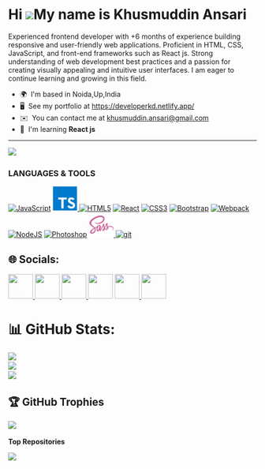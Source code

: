 Hi ![](https://user-images.githubusercontent.com/18350557/176309783-0785949b-9127-417c-8b55-ab5a4333674e.gif)My name is Khusmuddin Ansari
=========================================================================================================================================

Experienced frontend developer with +6 months of experience
building responsive and user-friendly web applications. Proficient in
HTML, CSS, JavaScript, and front-end frameworks such as React js.
Strong understanding of web development best practices and a
passion for creating visually appealing and intuitive user interfaces.
I am eager to continue learning and growing in this field.

*   🌍  I'm based in Noida,Up,India
*   🖥️  See my portfolio at https://developerkd.netlify.app/
*   ✉️  You can contact me at [khusmuddin.ansari@gmail.com](mailto:khusmuddin.ansari@gmail.com)
*   🧠  I'm learning <b>React js</b>
-----------------------------
[![](https://visitcount.itsvg.in/api?id=kdansari01&label=Profile%20Views&color=0&pretty=true)](https://visitcount.itsvg.in)

### LANGUAGES & TOOLS
<a href="https://www.github.com/kdansari01" target="_blank" rel="noreferrer">
</a><p align="left">
                                <a href="https://developer.mozilla.org/en-US/docs/Web/JavaScript" target="_blank" rel="noreferrer"><img src="https://raw.githubusercontent.com/danielcranney/readme-generator/main/public/icons/skills/javascript-colored.svg" width="50" height="50" alt="JavaScript" /></a>
  <a href="https://www.typescriptlang.org/" rel="nofollow"> <img src="https://raw.githubusercontent.com/devicons/devicon/master/icons/typescript/typescript-original.svg" alt="typescript" width="50" height="50" style="max-width: 100%;"> </a>
                                <a href="https://developer.mozilla.org/en-US/docs/Glossary/HTML5" target="_blank" rel="noreferrer"><img src="https://raw.githubusercontent.com/danielcranney/readme-generator/main/public/icons/skills/html5-colored.svg" width="50" height="50" alt="HTML5" /></a>
                                <a href="https://reactjs.org/" target="_blank" rel="noreferrer"><img src="https://raw.githubusercontent.com/danielcranney/readme-generator/main/public/icons/skills/react-colored.svg" width="50" height="50" alt="React" /></a>
                                <a href="https://www.w3.org/TR/CSS/#css" target="_blank" rel="noreferrer"><img src="https://raw.githubusercontent.com/danielcranney/readme-generator/main/public/icons/skills/css3-colored.svg" width="50" height="50" alt="CSS3" /></a>
                                <a href="https://getbootstrap.com/" target="_blank" rel="noreferrer"><img src="https://raw.githubusercontent.com/danielcranney/readme-generator/main/public/icons/skills/bootstrap-colored.svg" width="50" height="50" alt="Bootstrap" /></a>
                                <a href="https://webpack.js.org/" target="_blank" rel="noreferrer"><img src="https://raw.githubusercontent.com/danielcranney/readme-generator/main/public/icons/skills/webpack-colored.svg" width="50" height="50" alt="Webpack" /></a>
                                <a href="https://nodejs.org/en/" target="_blank" rel="noreferrer"><img src="https://raw.githubusercontent.com/danielcranney/readme-generator/main/public/icons/skills/nodejs-colored.svg" width="50" height="50" alt="NodeJS" /></a>
                                <a href="https://www.adobe.com/uk/products/photoshop.html" target="_blank" rel="noreferrer"><img src="https://raw.githubusercontent.com/danielcranney/readme-generator/main/public/icons/skills/photoshop-colored.svg" width="50" height="50" alt="Photoshop" /></a>
                                <a href="https://sass-lang.com" rel="nofollow"> <img src="https://raw.githubusercontent.com/devicons/devicon/master/icons/sass/sass-original.svg" alt="sass" width="50" height="50" style="max-width: 100%;"> </a>
  <a href="https://git-scm.com/" rel="nofollow"> <img src="https://camo.githubusercontent.com/fbfcb9e3dc648adc93bef37c718db16c52f617ad055a26de6dc3c21865c3321d/68747470733a2f2f7777772e766563746f726c6f676f2e7a6f6e652f6c6f676f732f6769742d73636d2f6769742d73636d2d69636f6e2e737667" alt="git" width="50" height="50" data-canonical-src="https://www.vectorlogo.zone/logos/git-scm/git-scm-icon.svg" style="max-width: 100%;"> </a>
                    </p>
                   

## 🌐 Socials:
<p align="left">
  <a href="https://www.codepen.io/kdansari" target="_blank" rel="noreferrer">
    <img src="https://raw.githubusercontent.com/danielcranney/readme-generator/main/public/icons/socials/codepen.svg" width="50" height="50" style="color:red;" />
  </a>
  <a href="https://codesandbox.io/u/khusmuddin.ansari" target="_blank" rel="noreferrer">
    <img src="https://www.svgrepo.com/show/349295/apereo.svg" width="50" height="50" />
  </a> 
  <a href="https://www.facebook.com/khusmuddin.ansari.7" target="_blank" rel="noreferrer">
    <img src="https://raw.githubusercontent.com/danielcranney/readme-generator/main/public/icons/socials/facebook.svg" width="50" height="50" />
  </a> 
  <a href="https://www.github.com/kdansari01" target="_blank" rel="noreferrer"><img src="https://raw.githubusercontent.com/danielcranney/readme-generator/main/public/icons/socials/github.svg" width="50" height="50" /></a>
  <a href="http://www.instagram.com/kdansari01" target="_blank" rel="noreferrer">
    <img src="https://raw.githubusercontent.com/danielcranney/readme-generator/main/public/icons/socials/instagram.svg" width="50" height="50" />
  </a> 
  <a href="https://www.linkedin.com/in/khusmuddin-ansari" target="_blank" rel="noreferrer">
    <img src="https://raw.githubusercontent.com/danielcranney/readme-generator/main/public/icons/socials/linkedin.svg" width="50" height="50" />
  </a>
</p>




# 📊 GitHub Stats:
![](https://github-readme-stats.vercel.app/api?username=kdansari01&theme=radical&hide_border=false&include_all_commits=true&count_private=false)<br/>
![](https://github-readme-streak-stats.herokuapp.com/?user=kdansari01&theme=radical&hide_border=false)<br/>
![](https://github-readme-stats.vercel.app/api/top-langs/?username=kdansari01&theme=radical&hide_border=false&include_all_commits=true&count_private=false&layout=compact)



## 🏆 GitHub Trophies
![](https://github-profile-trophy.vercel.app/?username=kdansari01&theme=radical&no-frame=false&no-bg=true&margin-w=4)



<b>Top Repositories</b>

<div width="100%" align="center"><a href="https://github.com/kdansari01/react-repo" align="left"><img align="left" width="45%" src="https://github-readme-stats.vercel.app/api/pin/?username=kdansari01&repo=react-repo&title_color=ef4444&text_color=10b981&icon_color=ffffff&bg_color=000000&hide_border=true&locale=en" /></a></div><br /><br /><br /><br /><br /><br /><br />
